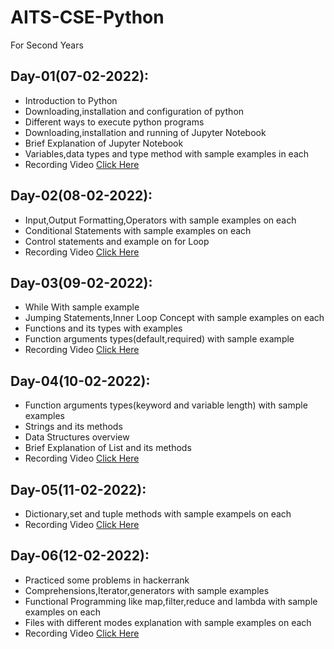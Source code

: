 # AITS-CSE-Python
For Second Years

## Day-01(07-02-2022):
  - Introduction to Python
  - Downloading,installation and configuration of python
  - Different ways to execute python programs
  - Downloading,installation and running of Jupyter Notebook
  - Brief Explanation of Jupyter Notebook
  - Variables,data types and type method with sample examples in each
  - Recording Video [Click Here](https://youtu.be/ZKV2OnwGmCA)

## Day-02(08-02-2022):
  - Input,Output Formatting,Operators with sample examples on each
  - Conditional Statements with sample examples on each
  - Control statements and example on for Loop
  - Recording Video [Click Here](https://youtu.be/LZnGtoY6SCM)

## Day-03(09-02-2022):
  - While With sample example
  - Jumping Statements,Inner Loop Concept with sample examples on each
  - Functions and its types with examples
  - Function arguments types(default,required) with sample example
  - Recording Video [Click Here]()

## Day-04(10-02-2022):
  - Function arguments types(keyword and variable length) with sample examples
  - Strings and its methods
  - Data Structures overview
  - Brief Explanation of List and its methods
  - Recording Video [Click Here]()

## Day-05(11-02-2022):
  - Dictionary,set and tuple methods with sample exampels on each
  - Recording Video [Click Here]()

## Day-06(12-02-2022):
  - Practiced some problems in hackerrank
  - Comprehensions,Iterator,generators with sample examples
  - Functional Programming like map,filter,reduce and lambda with sample examples on each
  - Files with different modes explanation with sample examples on each
  - Recording Video [Click Here]()
